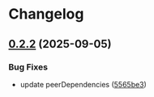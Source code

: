 # Changelog

## [0.2.2](https://github.com/uiolee/eslint-config-uiolee/compare/v0.2.1...v0.2.2) (2025-09-05)


### Bug Fixes

* update peerDependencies ([5565be3](https://github.com/uiolee/eslint-config-uiolee/commit/5565be3ebb47eb0642ba709c164e4a7a1d0c08f8))
